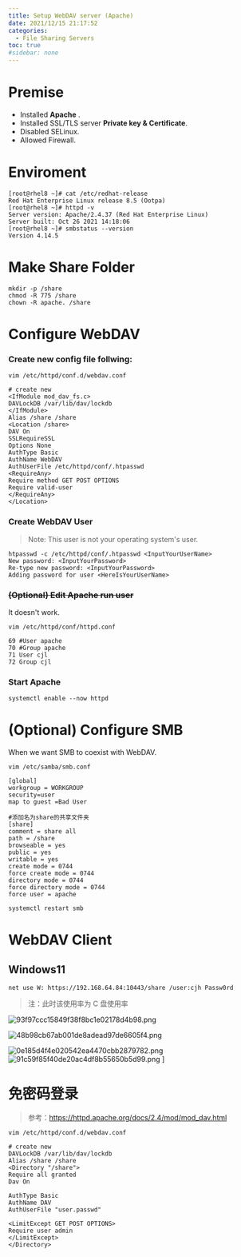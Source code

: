 ```yaml
---
title: Setup WebDAV server (Apache)
date: 2021/12/15 21:17:52
categories:
  - File Sharing Servers
toc: true
#sidebar: none
---
```


# Premise
- Installed **Apache** .
- Installed SSL/TLS server **Private key & Certificate**.
- Disabled SELinux.
- Allowed Firewall.

# Enviroment
```
[root@rhel8 ~]# cat /etc/redhat-release
Red Hat Enterprise Linux release 8.5 (Ootpa)
[root@rhel8 ~]# httpd -v
Server version: Apache/2.4.37 (Red Hat Enterprise Linux)
Server built: Oct 26 2021 14:18:06
[root@rhel8 ~]# smbstatus --version
Version 4.14.5
```

# Make Share Folder
```
mkdir -p /share
chmod -R 775 /share
chown -R apache. /share
```

# Configure WebDAV
### Create new config file follwing:
```
vim /etc/httpd/conf.d/webdav.conf

# create new
<IfModule mod_dav_fs.c>
DAVLockDB /var/lib/dav/lockdb
</IfModule>
Alias /share /share
<Location /share>
DAV On
SSLRequireSSL
Options None
AuthType Basic
AuthName WebDAV
AuthUserFile /etc/httpd/conf/.htpasswd
<RequireAny>
Require method GET POST OPTIONS
Require valid-user
</RequireAny>
</Location>

```

### Create WebDAV User
> Note: This user is not your operating system's user.
```
htpasswd -c /etc/httpd/conf/.htpasswd <InputYourUserName>
New password: <InputYourPassword>
Re-type new password: <InputYourPassword>
Adding password for user <HereIsYourUserName>
```

### ~~(Optional) Edit Apache run user~~
It doesn't work.
```
vim /etc/httpd/conf/httpd.conf

69 #User apache
70 #Group apache
71 User cjl
72 Group cjl

```

### Start Apache
```
systemctl enable --now httpd
```

# (Optional) Configure SMB
When we want SMB to coexist with WebDAV.
```
vim /etc/samba/smb.conf

[global]
workgroup = WORKGROUP
security=user
map to guest =Bad User

#添加名为share的共享文件夹
[share]
comment = share all
path = /share
browseable = yes
public = yes
writable = yes
create mode = 0744
force create mode = 0744
directory mode = 0744
force directory mode = 0744
force user = apache
```

```
systemctl restart smb
```

# WebDAV Client
## Windows11
```
net use W: https://192.168.64.84:10443/share /user:cjh Passw0rd
```
> 注：此时该使用率为 C 盘使用率

![93f97ccc15849f38f8bc1e02178d4b98.png](/resources/c66e506b80dc4c7696a76e2d002a2f72.png)


![48b98cb67ab001de8adead97de6605f4.png](/resources/4c10e6a842fd4da0bb434d30eeeb9122.png)

![0e185d4f4e020542ea4470cbb2879782.png](/resources/56645ff907b0427fb4dcbd2cc397ef12.png)
![91c59f85f40de20ac4df8b55650b5d99.png](/resources/d7271438ef97408e953e8cf3ee39777f.png)
]


# 免密码登录

> 参考：https://httpd.apache.org/docs/2.4/mod/mod_dav.html

```
vim /etc/httpd/conf.d/webdav.conf

# create new
DAVLockDB /var/lib/dav/lockdb
Alias /share /share
<Directory "/share">
Require all granted
Dav On

AuthType Basic
AuthName DAV
AuthUserFile "user.passwd"

<LimitExcept GET POST OPTIONS>
Require user admin
</LimitExcept>
</Directory>
```
